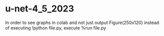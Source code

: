 # u-net-4_5_2023

In order to see graphs in colab and not just output Figure(250x120) instead of executing !python file.py, execute %run file.py
